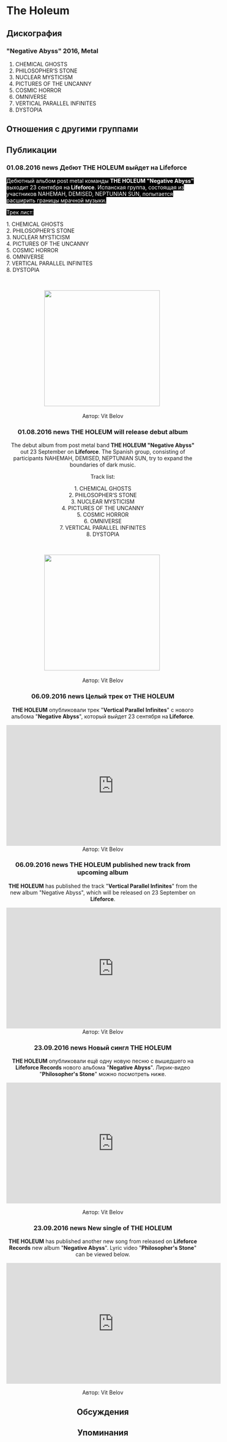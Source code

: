 # The Holeum



## Дискография

### "Negative Abyss" 2016, Metal

1. CHEMICAL GHOSTS
2. PHILOSOPHER‘S STONE
3. NUCLEAR MYSTICISM
4. PICTURES OF THE UNCANNY
5. COSMIC HORROR
6. OMNIVERSE
7. VERTICAL PARALLEL INFINITES
8. DYSTOPIA


## Отношения с другими группами


## Публикации

### 01.08.2016 news Дебют THE HOLEUM выйдет на Lifeforce

<p><font color="#ffffff" style="background-color: rgb(0, 0, 0);">Дебютный альбом post metal команды <strong>THE HOLEUM "Negative Abyss"</strong> выходит 23 сентября на<strong> Lifeforce</strong>. Испанская группа, состоящая из участников NAHEMAH, DEMISED, NEPTUNIAN SUN, попытается расширить границы мрачной музыки.</font></p><p><font color="#ffffff" style="background-color: rgb(0, 0, 0);">Трек лист:</font></p><p>1. CHEMICAL GHOSTS<br>2. PHILOSOPHER‘S STONE<br>3. NUCLEAR MYSTICISM<br>4. PICTURES OF THE UNCANNY<br>5. COSMIC HORROR<br>6. OMNIVERSE<br>7. VERTICAL PARALLEL INFINITES<br>8. DYSTOPIA</p><p><font color="#ffffff" style="background-color: rgb(0, 0, 0);"></font>&nbsp;<center><img width="302" height="302" src="/images/news_rus/2016.08/29708.jpg" border="0">&nbsp;</p>
Автор: Vit Belov

### 01.08.2016 news THE HOLEUM will release debut album

<p>The debut album from post metal band<strong> THE HOLEUM "Negative Abyss"</strong> out 23 September on <strong>Lifeforce</strong>. The Spanish group, consisting of participants NAHEMAH, DEMISED, NEPTUNIAN SUN, try to expand the boundaries of dark music.</p><p>Track list:</p><p>1. CHEMICAL GHOSTS<br>2. PHILOSOPHER‘S STONE<br>3. NUCLEAR MYSTICISM<br>4. PICTURES OF THE UNCANNY<br>5. COSMIC HORROR<br>6. OMNIVERSE<br>7. VERTICAL PARALLEL INFINITES<br>8. DYSTOPIA</p><p><font color="#ffffff" style="background-color: rgb(0, 0, 0);"></font>&nbsp;<center><img width="302" height="302" src="/images/news_rus/2016.08/29708.jpg" border="0">&nbsp;<p></p></center>
Автор: Vit Belov

### 06.09.2016 news Целый трек от THE HOLEUM

<strong>THE HOLEUM</strong> опубликовали трек "<strong>Vertical Parallel Infinites</strong>" с нового альбома "<strong>Negative Abyss</strong>", который выйдет 23 сентября на<strong> Lifeforce</strong>.<p><center><iframe width="560" height="315" src="https://www.youtube.com/embed/NpIiiVBua04" frameborder="0" allowfullscreen></iframe>
Автор: Vit Belov

### 06.09.2016 news THE HOLEUM published new track from upcoming album

<strong>THE HOLEUM</strong> has published the track "<strong>Vertical Parallel Infinites</strong>" from the new album "Negative Abyss", which will be released on 23 September on <strong>Lifeforce</strong>.<p><center><iframe width="560" height="315" src="https://www.youtube.com/embed/NpIiiVBua04" frameborder="0" allowfullscreen></iframe>
Автор: Vit Belov

### 23.09.2016 news Новый сингл THE HOLEUM

<p><strong>THE HOLEUM</strong> опубликовали ещё одну новую песню с вышедшего на <strong>Lifeforce Records</strong> нового альбома "<strong>Negative Abyss</strong>". Лирик-видео "<strong>Philosopher's Stone</strong>" можно посмотреть ниже.</p><p><center><iframe width="560" height="315" src="https://www.youtube.com/embed/VLJlR970icU" frameborder="0" allowfullscreen></iframe></p>
Автор: Vit Belov

### 23.09.2016 news New single of THE HOLEUM

<p><strong>THE HOLEUM</strong> has published another new song from released on <strong>Lifeforce Records</strong> new album "<strong>Negative Abyss</strong>". Lyric video "<strong>Philosopher's Stone</strong>" can be viewed below.</p><p><center><iframe width="560" height="315" src="https://www.youtube.com/embed/VLJlR970icU" frameborder="0" allowfullscreen></iframe></p>
Автор: Vit Belov


## Обсуждения


## Упоминания

